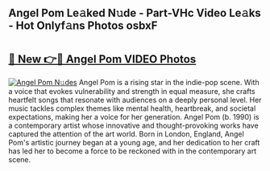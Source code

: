 ## Angel Pom Le𝚊ked N𝚞de - Part-VHc Video Le𝚊ks - Hot Onlyf𝚊ns Photos osbxF

# <h2><a href="http://ab77763.deff.icu/?id=Angel+Pom">🔗 New 👉🔴 Angel Pom VIDEO Photos</a></h2>

[![Angel Pom N𝚞des](https://i.imgur.com/rIISA9y.gif)](http://ab77763.deff.icu/?id=Angel+Pom)
Angel Pom is a rising star in the indie-pop scene. With a voice that evokes vulnerability and strength in equal measure, she crafts heartfelt songs that resonate with audiences on a deeply personal level. Her music tackles complex themes like mental health, heartbreak, and societal expectations, making her a voice for her generation. Angel Pom (b. 1990) is a contemporary artist whose innovative and thought-provoking works have captured the attention of the art world. Born in London, England, Angel Pom's artistic journey began at a young age, and her dedication to her craft has led her to become a force to be reckoned with in the contemporary art scene.
